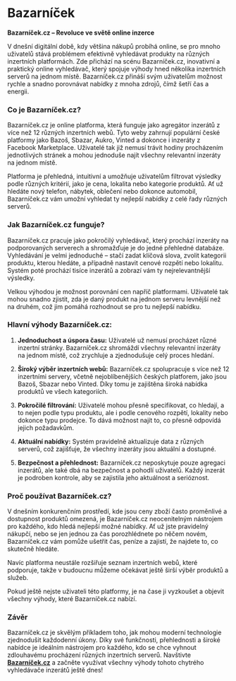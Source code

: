# Bazarníček

**Bazarníček.cz – Revoluce ve světě online inzerce**

V dnešní digitální době, kdy většina nákupů probíhá online, se pro mnoho uživatelů stává problémem efektivně vyhledávat produkty na různých inzertních platformách. Zde přichází na scénu Bazarníček.cz, inovativní a praktický online vyhledávač, který spojuje výhody hned několika inzertních serverů na jednom místě. Bazarníček.cz přináší svým uživatelům možnost rychle a snadno porovnávat nabídky z mnoha zdrojů, čímž šetří čas a energii.

### Co je Bazarníček.cz?

Bazarníček.cz je online platforma, která funguje jako agregátor inzerátů z více než 12 různých inzertních webů. Tyto weby zahrnují populární české platformy jako Bazoš, Sbazar, Aukro, Vinted a dokonce i inzeráty z Facebook Marketplace. Uživatelé tak již nemusí trávit hodiny procházením jednotlivých stránek a mohou jednoduše najít všechny relevantní inzeráty na jednom místě.

Platforma je přehledná, intuitivní a umožňuje uživatelům filtrovat výsledky podle různých kritérií, jako je cena, lokalita nebo kategorie produktů. Ať už hledáte nový telefon, nábytek, oblečení nebo dokonce automobil, Bazarníček.cz vám umožní vyhledat ty nejlepší nabídky z celé řady různých serverů.

### Jak Bazarníček.cz funguje?

Bazarníček.cz pracuje jako pokročilý vyhledávač, který prochází inzeráty na podporovaných serverech a shromažďuje je do jedné přehledné databáze. Vyhledávání je velmi jednoduché – stačí zadat klíčová slova, zvolit kategorii produktu, kterou hledáte, a případně nastavit cenové rozpětí nebo lokalitu. Systém poté prochází tisíce inzerátů a zobrazí vám ty nejrelevantnější výsledky.

Velkou výhodou je možnost porovnání cen napříč platformami. Uživatelé tak mohou snadno zjistit, zda je daný produkt na jednom serveru levnější než na druhém, což jim pomáhá rozhodnout se pro tu nejlepší nabídku.

### Hlavní výhody Bazarníček.cz:

1. **Jednoduchost a úspora času:** Uživatelé už nemusí procházet různé inzertní stránky. Bazarníček.cz shromáždí všechny relevantní inzeráty na jednom místě, což zrychluje a zjednodušuje celý proces hledání.

2. **Široký výběr inzertních webů:** Bazarníček.cz spolupracuje s více než 12 inzertními servery, včetně nejoblíbenějších českých platforem, jako jsou Bazoš, Sbazar nebo Vinted. Díky tomu je zajištěna široká nabídka produktů ve všech kategoriích.

3. **Pokročilé filtrování:** Uživatelé mohou přesně specifikovat, co hledají, a to nejen podle typu produktu, ale i podle cenového rozpětí, lokality nebo dokonce typu prodejce. To dává možnost najít to, co přesně odpovídá jejich požadavkům.

4. **Aktuální nabídky:** Systém pravidelně aktualizuje data z různých serverů, což zajišťuje, že všechny inzeráty jsou aktuální a dostupné.

5. **Bezpečnost a přehlednost:** Bazarníček.cz neposkytuje pouze agregaci inzerátů, ale také dbá na bezpečnost a pohodlí uživatelů. Každý inzerát je podroben kontrole, aby se zajistila jeho aktuálnost a serióznost.

### Proč používat Bazarníček.cz?

V dnešním konkurenčním prostředí, kde jsou ceny zboží často proměnlivé a dostupnost produktů omezená, je Bazarníček.cz neocenitelným nástrojem pro každého, kdo hledá nejlepší možné nabídky. Ať už jste pravidelný nákupčí, nebo se jen jednou za čas porozhlédnete po něčem novém, Bazarníček.cz vám pomůže ušetřit čas, peníze a zajistí, že najdete to, co skutečně hledáte.

Navíc platforma neustále rozšiřuje seznam inzertních webů, které podporuje, takže v budoucnu můžeme očekávat ještě širší výběr produktů a služeb. 

Pokud ještě nejste uživateli této platformy, je na čase ji vyzkoušet a objevit všechny výhody, které Bazarníček.cz nabízí.

### Závěr

Bazarníček.cz je skvělým příkladem toho, jak mohou moderní technologie zjednodušit každodenní úkony. Díky své funkčnosti, přehlednosti a široké nabídce je ideálním nástrojem pro každého, kdo se chce vyhnout zdlouhavému procházení různých inzertních serverů. Navštivte **[Bazarníček.cz](https://bazarnicek.cz)** a začněte využívat všechny výhody tohoto chytrého vyhledávače inzerátů ještě dnes!
